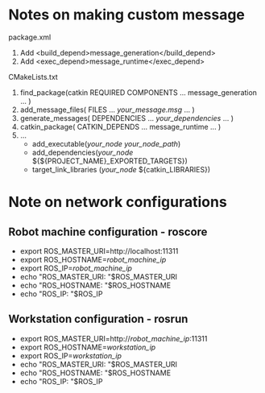 # Notes on making custom message
package.xml
1. Add <build_depend>message_generation</build_depend>
1. Add <exec_depend>message_runtime</exec_depend>

CMakeLists.txt
1. find_package(catkin REQUIRED COMPONENTS
  ...
  message_generation 
  ...
  )
1. add_message_files(
  FILES
  ...
  *your_message.msg*
  ...
  )
1. generate_messages(
  DEPENDENCIES
  ...
  *your_dependencies*
  ...
  )
1. catkin_package(
  CATKIN_DEPENDS ... message_runtime ...
  )
1. ...
   - add_executable(*your_node* *your_node_path*)
   - add_dependencies(*your_node* ${${PROJECT_NAME}_EXPORTED_TARGETS})
   - target_link_libraries (*your_node* ${catkin_LIBRARIES})

# Note on network configurations
## Robot machine configuration - roscore
- export ROS_MASTER_URI=http://localhost:11311
- export ROS_HOSTNAME=*robot_machine_ip*
- export ROS_IP=*robot_machine_ip*
- echo "ROS_MASTER_URI: "$ROS_MASTER_URI
- echo "ROS_HOSTNAME: "$ROS_HOSTNAME
- echo "ROS_IP: "$ROS_IP

## Workstation configuration - rosrun
- export ROS_MASTER_URI=http://*robot_machine_ip*:11311
- export ROS_HOSTNAME=*workstation_ip*
- export ROS_IP=*workstation_ip*
- echo "ROS_MASTER_URI: "$ROS_MASTER_URI
- echo "ROS_HOSTNAME: "$ROS_HOSTNAME
- echo "ROS_IP: "$ROS_IP